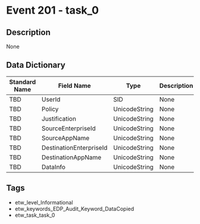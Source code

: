 # Event 201 - task_0

## Description
None

## Data Dictionary
|Standard Name|Field Name|Type|Description|Sample Value|
|---|---|---|---|---|
|TBD|UserId|SID|None|`None`|
|TBD|Policy|UnicodeString|None|`None`|
|TBD|Justification|UnicodeString|None|`None`|
|TBD|SourceEnterpriseId|UnicodeString|None|`None`|
|TBD|SourceAppName|UnicodeString|None|`None`|
|TBD|DestinationEnterpriseId|UnicodeString|None|`None`|
|TBD|DestinationAppName|UnicodeString|None|`None`|
|TBD|DataInfo|UnicodeString|None|`None`|

## Tags
* etw_level_Informational
* etw_keywords_EDP_Audit_Keyword_DataCopied
* etw_task_task_0
